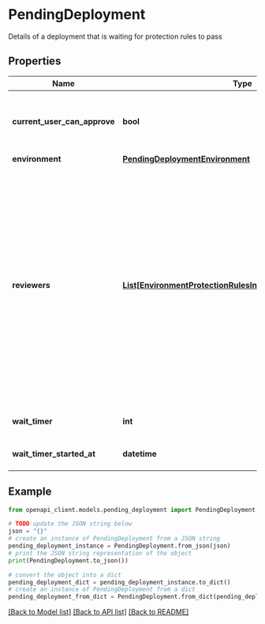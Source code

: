 # PendingDeployment

Details of a deployment that is waiting for protection rules to pass

## Properties

Name | Type | Description | Notes
------------ | ------------- | ------------- | -------------
**current_user_can_approve** | **bool** | Whether the currently authenticated user can approve the deployment | 
**environment** | [**PendingDeploymentEnvironment**](PendingDeploymentEnvironment.md) |  | 
**reviewers** | [**List[EnvironmentProtectionRulesInnerAnyOf1ReviewersInner]**](EnvironmentProtectionRulesInnerAnyOf1ReviewersInner.md) | The people or teams that may approve jobs that reference the environment. You can list up to six users or teams as reviewers. The reviewers must have at least read access to the repository. Only one of the required reviewers needs to approve the job for it to proceed. | 
**wait_timer** | **int** | The set duration of the wait timer | 
**wait_timer_started_at** | **datetime** | The time that the wait timer began. | 

## Example

```python
from openapi_client.models.pending_deployment import PendingDeployment

# TODO update the JSON string below
json = "{}"
# create an instance of PendingDeployment from a JSON string
pending_deployment_instance = PendingDeployment.from_json(json)
# print the JSON string representation of the object
print(PendingDeployment.to_json())

# convert the object into a dict
pending_deployment_dict = pending_deployment_instance.to_dict()
# create an instance of PendingDeployment from a dict
pending_deployment_from_dict = PendingDeployment.from_dict(pending_deployment_dict)
```
[[Back to Model list]](../README.md#documentation-for-models) [[Back to API list]](../README.md#documentation-for-api-endpoints) [[Back to README]](../README.md)


